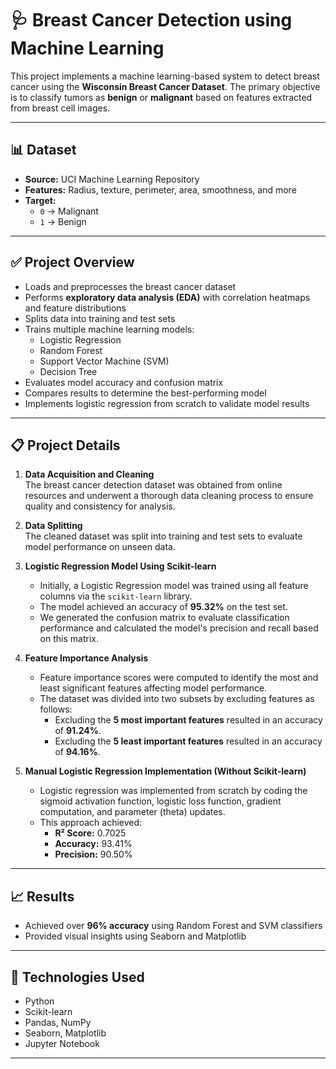 # 🩺 Breast Cancer Detection using Machine Learning

This project implements a machine learning-based system to detect breast cancer using the **Wisconsin Breast Cancer Dataset**. The primary objective is to classify tumors as **benign** or **malignant** based on features extracted from breast cell images.

---

## 📊 Dataset

- **Source:** UCI Machine Learning Repository  
- **Features:** Radius, texture, perimeter, area, smoothness, and more  
- **Target:**  
  - `0` → Malignant  
  - `1` → Benign  

---

## ✅ Project Overview

- Loads and preprocesses the breast cancer dataset  
- Performs **exploratory data analysis (EDA)** with correlation heatmaps and feature distributions  
- Splits data into training and test sets  
- Trains multiple machine learning models:  
  - Logistic Regression  
  - Random Forest  
  - Support Vector Machine (SVM)  
  - Decision Tree  
- Evaluates model accuracy and confusion matrix  
- Compares results to determine the best-performing model  
- Implements logistic regression from scratch to validate model results

---

## 📋 Project Details

1. **Data Acquisition and Cleaning**  
   The breast cancer detection dataset was obtained from online resources and underwent a thorough data cleaning process to ensure quality and consistency for analysis.

2. **Data Splitting**  
   The cleaned dataset was split into training and test sets to evaluate model performance on unseen data.

3. **Logistic Regression Model Using Scikit-learn**  
   - Initially, a Logistic Regression model was trained using all feature columns via the `scikit-learn` library.  
   - The model achieved an accuracy of **95.32%** on the test set.  
   - We generated the confusion matrix to evaluate classification performance and calculated the model's precision and recall based on this matrix.

4. **Feature Importance Analysis**  
   - Feature importance scores were computed to identify the most and least significant features affecting model performance.  
   - The dataset was divided into two subsets by excluding features as follows:  
     - Excluding the **5 most important features** resulted in an accuracy of **91.24%**.  
     - Excluding the **5 least important features** resulted in an accuracy of **94.16%**.

5. **Manual Logistic Regression Implementation (Without Scikit-learn)**  
   - Logistic regression was implemented from scratch by coding the sigmoid activation function, logistic loss function, gradient computation, and parameter (theta) updates.  
   - This approach achieved:  
     - **R² Score:** 0.7025  
     - **Accuracy:** 93.41%  
     - **Precision:** 90.50%

---

## 📈 Results

- Achieved over **96% accuracy** using Random Forest and SVM classifiers  
- Provided visual insights using Seaborn and Matplotlib

---

## 🧰 Technologies Used

- Python  
- Scikit-learn  
- Pandas, NumPy  
- Seaborn, Matplotlib  
- Jupyter Notebook  

---



